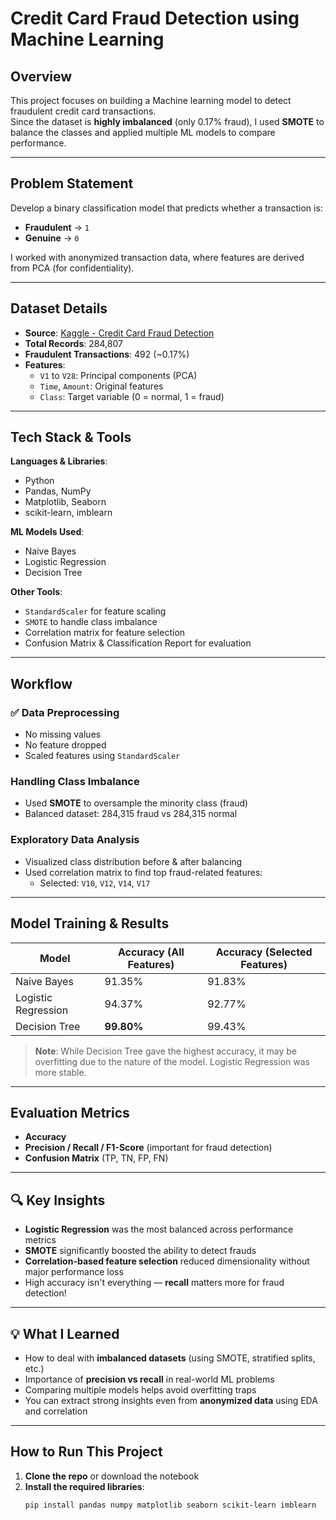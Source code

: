 # Credit Card Fraud Detection using Machine Learning

## Overview
This project focuses on building a Machine learning model to detect fraudulent credit card transactions.  
Since the dataset is **highly imbalanced** (only 0.17% fraud), I used **SMOTE** to balance the classes and applied multiple ML models to compare performance.

---

##  Problem Statement
Develop a binary classification model that predicts whether a transaction is:
- **Fraudulent** → `1`
- **Genuine** → `0`

I worked with anonymized transaction data, where features are derived from PCA (for confidentiality).

---

##  Dataset Details
- **Source**: [Kaggle - Credit Card Fraud Detection](https://www.kaggle.com/datasets/mlg-ulb/creditcardfraud)
- **Total Records**: 284,807
- **Fraudulent Transactions**: 492 (~0.17%)
- **Features**:
  - `V1` to `V28`: Principal components (PCA)
  - `Time`, `Amount`: Original features
  - `Class`: Target variable (0 = normal, 1 = fraud)

---

## Tech Stack & Tools

**Languages & Libraries**:
- Python
- Pandas, NumPy
- Matplotlib, Seaborn
- scikit-learn, imblearn

**ML Models Used**:
- Naive Bayes
- Logistic Regression
- Decision Tree

**Other Tools**:
- `StandardScaler` for feature scaling  
- `SMOTE` to handle class imbalance  
- Correlation matrix for feature selection  
- Confusion Matrix & Classification Report for evaluation

---

##  Workflow

### ✅ Data Preprocessing
- No missing values 
- No feature dropped
- Scaled features using `StandardScaler`

###  Handling Class Imbalance
- Used **SMOTE** to oversample the minority class (fraud)
- Balanced dataset: 284,315 fraud vs 284,315 normal

###  Exploratory Data Analysis
- Visualized class distribution before & after balancing
- Used correlation matrix to find top fraud-related features:
  - Selected: `V10`, `V12`, `V14`, `V17`

---

##  Model Training & Results

| Model              | Accuracy (All Features) | Accuracy (Selected Features) |
|--------------------|-------------------------|-------------------------------|
| Naive Bayes        | 91.35%                  | 91.83%                        |
| Logistic Regression| 94.37%                  | 92.77%                        |
| Decision Tree      | **99.80%**              | 99.43%                        |

>  **Note**: While Decision Tree gave the highest accuracy, it may be overfitting due to the nature of the model. Logistic Regression was more stable.

---

##  Evaluation Metrics
- **Accuracy**
- **Precision / Recall / F1-Score** (important for fraud detection)
- **Confusion Matrix** (TP, TN, FP, FN)

---

## 🔍 Key Insights
- **Logistic Regression** was the most balanced across performance metrics
- **SMOTE** significantly boosted the ability to detect frauds
- **Correlation-based feature selection** reduced dimensionality without major performance loss
- High accuracy isn't everything — **recall** matters more for fraud detection!

---

## 💡 What I Learned
- How to deal with **imbalanced datasets** (using SMOTE, stratified splits, etc.)
- Importance of **precision vs recall** in real-world ML problems
- Comparing multiple models helps avoid overfitting traps
- You can extract strong insights even from **anonymized data** using EDA and correlation

---

##  How to Run This Project

1. **Clone the repo** or download the notebook
2. **Install the required libraries**:
   ```bash
   pip install pandas numpy matplotlib seaborn scikit-learn imblearn
